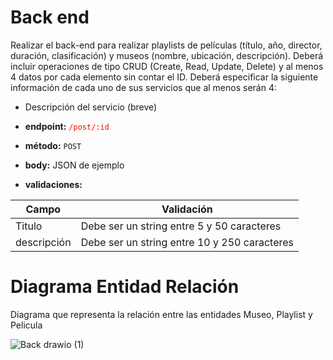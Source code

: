 # Back end
Realizar el back-end para realizar playlists de películas (título, año, director, duración, clasificación) y museos (nombre, ubicación, descripción). Deberá incluir operaciones de tipo CRUD (Create, Read, Update, Delete) y al menos 4 datos por cada elemento sin contar el ID. Deberá especificar la siguiente información de cada uno de sus servicios que al menos serán 4:

* Descripción del servicio (breve)
* **endpoint:** <span style="color: red">`/post/:id`</span>
* **método:** `POST`

* **body:** JSON de ejemplo

* **validaciones:**

| Campo	| Validación |
|-------|------------|
|Titulo	|Debe ser un string entre 5 y 50 caracteres |
|descripción|Debe ser un string entre 10 y 250 caracteres|


# Diagrama Entidad Relación
Diagrama que representa la relación entre las entidades Museo, Playlist y Pelicula

![Back drawio (1)](https://user-images.githubusercontent.com/42326546/141202543-74aa60bc-1bb2-4c86-827b-b71efbc438f8.png)
